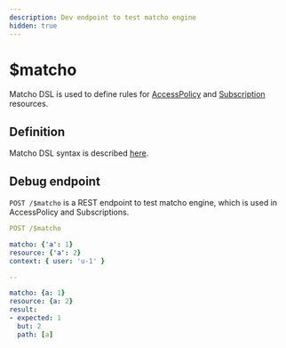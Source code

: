 ```yaml
---
description: Dev endpoint to test matcho engine
hidden: true
---
```


# $matcho

Matcho DSL is used to define rules for [AccessPolicy](../modules-1/security-and-access-control/security/access-control.md) and [Subscription](../modules-1/topic-based-subscriptions/subscriptions-1.md#trigger-format) resources.

## Definition

Matcho DSL syntax is described [here](../modules-1/security-and-access-control/security/evaluation-engines.md#matcho).

## Debug endpoint

`POST /$matcho` is a REST endpoint to test matcho engine, which is used in AccessPolicy and Subscriptions.

```yaml
POST /$matcho

matcho: {'a': 1}
resource: {'a': 2}
context: { user: 'u-1' }

-- 

matcho: {a: 1}
resource: {a: 2}
result:
- expected: 1
  but: 2
  path: [a]
```
